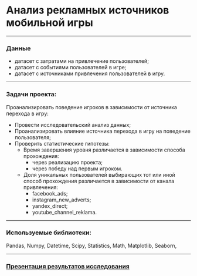 # Анализ рекламных источников мобильной игры

---

### Данные 
- датасет с затратами на привлечение пользователей;
- датасет с событиями пользователей в игре;
- датасет с источниками привлечения пользователей в игру.


---

### Задачи проекта:
Проанализировать поведение игроков в зависимости от источника перехода в игру:
- Провести исследовательский анализ данных;
- Проанализировать влияние источника перехода в игру на поведение пользователя;
- Проверить статистические гипотезы:
	-	Время завершения уровня различается в зависимости способа прохождения:
	    -	через реализацию проекта;
	    -	через победу над первым игроком.
	- Доля уникальных пользователей выбирающих тот или иной способ прохождения различается в зависимости от канала привлечения:
      - facebook_ads;
      - instagram_new_adverts;
      - yandex_direct;
      - youtube_channel_reklama.

---

### Используемые библиотеки:
Pandas, Numpy, Datetime, Scipy, Statistics, Math, Matplotlib, Seaborn, 

---

### [Презентация результатов исследования](<https://drive.google.com/file/d/1kWHMP9ssiZTdBdqage725TmwvDyUFqK_/view?usp=sharing>)
